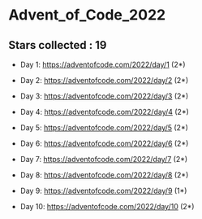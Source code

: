 # Advent_of_Code_2022
## Stars collected : 19
* Day 1: https://adventofcode.com/2022/day/1 (2*)

* Day 2: https://adventofcode.com/2022/day/2 (2*)

* Day 3: https://adventofcode.com/2022/day/3 (2*)

* Day 4: https://adventofcode.com/2022/day/4 (2*)

* Day 5: https://adventofcode.com/2022/day/5 (2*)

* Day 6: https://adventofcode.com/2022/day/6 (2*)

* Day 7: https://adventofcode.com/2022/day/7 (2*)

* Day 8: https://adventofcode.com/2022/day/8 (2*)

* Day 9: https://adventofcode.com/2022/day/9 (1*)

* Day 10: https://adventofcode.com/2022/day/10 (2*)
